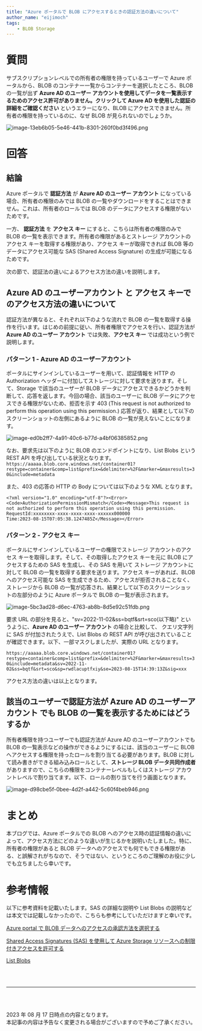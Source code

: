 ```yaml
---
title: "Azure ポータルで BLOB にアクセスするときの認証方法の違いについて"
author_name: "eijimoch"
tags:
    - BLOB Storage
---
```


# 質問

サブスクリプションレベルでの所有者の権限を持っているユーザーで Azure ポータルから、BLOB のコンテナー一覧からコンテナーを選択したところ、BLOB の一覧が出ず **Azure AD のユーザー アカウントを使用してデータを一覧表示するためのアクセス許可がありません。クリックして Azure AD を使用した認証の詳細をご確認ください** というエラーになり、BLOB にアクセスできません。所有者の権限を持っているのに、なぜ BLOB が見られないのでしょうか。


![image-13eb6b05-5e46-441b-8301-260f0bd3f496.png]({{site.baseurl}}/media/2023/08/image-13eb6b05-5e46-441b-8301-260f0bd3f496.png)

# 回答

## 結論
Azure ポータルで **認証方法** が **Azure AD のユーザー アカウント** になっている場合、所有者の権限のみでは BLOB の一覧やダウンロードをすることはできません。これは、所有者のロールでは BLOB のデータにアクセスする権限がないためです。

一方、 **認証方法** を **アクセス キー**  にすると、こちらは所有者の権限のみで BLOB の一覧を表示できます。所有者の権限があるとストレージ アカウントのアクセス キーを取得する権限があり、アクセス キーが取得できれば BLOB 等のデータにアクセス可能な SAS (Shared Access Signature) の生成が可能になるためです。

次の節で、認証法の違いによるアクセス方法の違いを説明します。

## Azure AD のユーザーアカウント と アクセス キーでのアクセス方法の違いについて

認証方法が異なると、それぞれ以下のような流れで BLOB の一覧を取得する操作を行います。はじめの前提に従い、所有者権限でアクセスを行い、認証方法が **Azure AD のユーザー アカウント** では失敗、**アクセス キー** では成功という例で説明します。


### パターン 1 - Azure AD のユーザーアカウント
ポータルにサインインしているユーザーを用いて、認証情報を HTTP の Authorization ヘッダーに付加してストレージに対して要求を送ります。そして、Storage で該当のユーザーが BLOB データにアクセスできるかどうかを判断して、応答を返します。今回の場合、該当のユーザーに BLOB データにアクセスできる権限がないため、拒否を示す 403 (This request is not authorized to perform this operation using this permission.) 応答が返り、結果として以下のスクリーンショットの左側にあるように BLOB の一覧が見えないことになります。  


![image-ed0b2ff7-4a91-40c6-b77d-a4bf06385852.png]({{site.baseurl}}/media/2023/08/image-ed0b2ff7-4a91-40c6-b77d-a4bf06385852.png)

なお、要求先は以下のように BLOB のエンドポイントになり、List Blobs という REST API を呼び出している状況となります。  
``
https://aaaaa.blob.core.windows.net/container01?restype=container&comp=list&prefix=&delimiter=%2F&marker=&maxresults=30&include=metadata
``

また、403 の応答の HTTP の Body については以下のような XML となります。  
```
<?xml version="1.0" encoding="utf-8"?><Error><Code>AuthorizationPermissionMismatch</Code><Message>This request is not authorized to perform this operation using this permission.
RequestId:xxxxxxxx-xxxx-xxxx-xxxx-xxxxxx000000
Time:2023-08-15T07:05:38.1247485Z</Message></Error>
```


### パターン 2 - アクセス キー
ポータルにサインインしているユーザーの権限でストレージ アカウントのアクセス キーを取得します。そして、その取得したアクセス キーを元に BLOB にアクセスするための SAS を生成し、その SAS を用いて ストレージ アカウントに対して BLOB の一覧を取得する要求を送ります。アクセス キーがあれば、BLOB へのアクセス可能な SAS を生成できるため、アクセスが拒否されることなく、ストレージから BLOB の一覧が応答され、結果として以下のスクリーンショットの左部分のように Azure ポータルで BLOB の一覧が表示されます。


![image-5bc3ad28-d6ec-4763-ab8b-8d5e92c51fdb.png]({{site.baseurl}}/media/2023/08/image-5bc3ad28-d6ec-4763-ab8b-8d5e92c51fdb.png)

要求 URL の部分を見ると、"sv=2022-11-02&ss=bqtf&srt=sco(以下略)" というように、**Azure AD のユーザー アカウント** の場合と比較して、 クエリ文字列に SAS が付加されたうえで、List Blobs の REST API が呼び出されていることが確認できます。以下、一部マスクしましたが、実際の URL となります。

``
https://aaaaa.blob.core.windows.net/container01?restype=container&comp=list&prefix=&delimiter=%2F&marker=&maxresults=30&include=metadata&sv=2022-11-02&ss=bqtf&srt=sco&sp=rwdlacuptfxiy&se=2023-08-15T14:39:13Z&sig=xxx
``

アクセス方法の違いは以上となります。

## 該当のユーザーで認証方法が Azure AD のユーザーアカウント でも BLOB の一覧を表示するためにはどうするか

所有者権限を持つユーザーでも認証方法が Azure AD のユーザーアカウントでも BLOB の一覧表示などの操作ができるようにするには、該当のユーザーに BLOB へアクセスする権限を持ったロールを割り当てる必要があります。BLOB に対して読み書きができる組み込みロールとして、**ストレージ BLOB データ共同作成者** がありますので、こちらの権限をコンテナーレベルもしくはストレージ アカウントレベルで割り当てます。以下、ロールの割り当てを行う画面となります。

![image-d98cbe5f-0bee-4d2f-a442-5c60f4beb946.png]({{site.baseurl}}/media/2023/08/image-d98cbe5f-0bee-4d2f-a442-5c60f4beb946.png)


# まとめ
本ブログでは、Azure ポータルでの BLOB へのアクセス時の認証情報の違いによって、アクセス方法にどのような違いが生じるかを説明いたしました。特に、所有者の権限があると BLOB データへのアクセスでも何でもできる権限がある、と誤解されがちなので、そうではない、というところのご理解のお役に少しでも立ちましたら幸いです。

# 参考情報

以下に参考資料を記載いたします。SAS の詳細な説明や List Blobs の説明などは本文では記載しなかったので、こちらも参考にしていただけますと幸いです。

[Azure portal で BLOB データへのアクセスの承認方法を選択する](https://learn.microsoft.com/ja-jp/azure/storage/blobs/authorize-data-operations-portal)

[Shared Access Signatures (SAS) を使用して Azure Storage リソースへの制限付きアクセスを許可する](https://learn.microsoft.com/ja-jp/azure/storage/common/storage-sas-overview)

[List Blobs](https://learn.microsoft.com/ja-jp/rest/api/storageservices/list-blobs?tabs=azure-ad)


<br>
<br>

---

<br>
<br>

2023 年 08 月 17 日時点の内容となります。<br>
本記事の内容は予告なく変更される場合がございますので予めご了承ください。

<br>
<br>